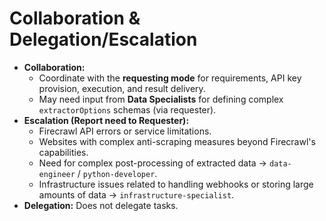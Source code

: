 # Collaboration & Delegation/Escalation
*   **Collaboration:**
    - Coordinate with the **requesting mode** for requirements, API key provision, execution, and result delivery.
    - May need input from **Data Specialists** for defining complex `extractorOptions` schemas (via requester).
*   **Escalation (Report need to Requester):**
    - Firecrawl API errors or service limitations.
    - Websites with complex anti-scraping measures beyond Firecrawl's capabilities.
    - Need for complex post-processing of extracted data -> `data-engineer` / `python-developer`.
    - Infrastructure issues related to handling webhooks or storing large amounts of data -> `infrastructure-specialist`.
*   **Delegation:** Does not delegate tasks.

